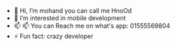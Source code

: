 - 👋 Hi, I’m mohand you can call me HnoOd
- 👀 I’m interested in mobile development
- 📫 📫 You can Reach me on what's app: 01555569804
- ⚡ Fun fact: crazy developer


<!---
mohandalnjjar/mohandalnjjar is a ✨ special ✨ repository because its `README.md` (this file) appears on your GitHub profile.
You can click the Preview link to take a look at your changes.
--->
